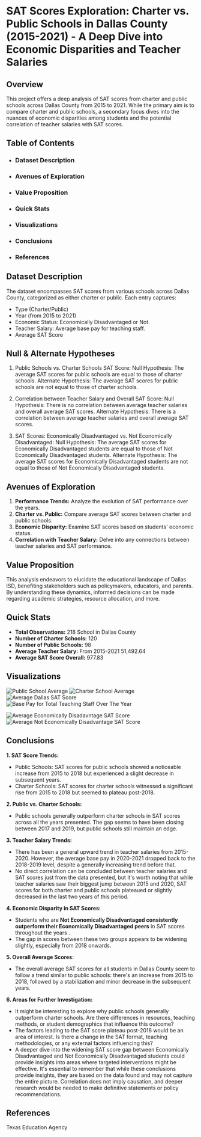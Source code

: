 # SAT Scores Exploration: Charter vs. Public Schools in Dallas County (2015-2021) - A Deep Dive into Economic Disparities and Teacher Salaries
## Overview
This project offers a deep analysis of SAT scores from charter and public schools across Dallas County from 2015 to 2021. While the primary aim is to compare charter and public schools, a secondary focus dives into the nuances of economic disparities among students and the potential correlation of teacher salaries with SAT scores.

## Table of Contents
+ ### Dataset Description
+ ### Avenues of Exploration
+ ### Value Proposition
+ ### Quick Stats
+ ### Visualizations
+ ### Conclusions
+ ### References

## Dataset Description
The dataset encompasses SAT scores from various schools across Dallas County, categorized as either charter or public. Each entry captures:

+ Type (Charter/Public)
+ Year (from 2015 to 2021)
+ Economic Status: Economically Disadvantaged or Not.
+ Teacher Salary: Average base pay for teaching staff.
+ Average SAT Score

## Null & Alternate Hypotheses
1. Public Schools vs. Charter Schools SAT Score:
Null Hypothesis: The average SAT scores for public schools are equal to those of charter schools.
Alternate Hypothesis: The average SAT scores for public schools are not equal to those of charter schools.
  

2. Correlation between Teacher Salary and Overall SAT Score:
Null Hypothesis: There is no correlation between average teacher salaries and overall average SAT scores.
Alternate Hypothesis: There is a correlation between average teacher salaries and overall average SAT scores.

3. SAT Scores: Economically Disadvantaged vs. Not Economically Disadvantaged:
Null Hypothesis: The average SAT scores for Economically Disadvantaged students are equal to those of Not Economically Disadvantaged students.
Alternate Hypothesis: The average SAT scores for Economically Disadvantaged students are not equal to those of Not Economically Disadvantaged students.

## Avenues of Exploration
1. **Performance Trends:** Analyze the evolution of SAT performance over the years.
2. **Charter vs. Public:** Compare average SAT scores between charter and public schools.
3. **Economic Disparity:**  Examine SAT scores based on students' economic status.
4. **Correlation with Teacher Salary:** Delve into any connections between teacher salaries and SAT performance.

## Value Proposition
This analysis endeavors to elucidate the educational landscape of Dallas ISD, benefiting stakeholders such as policymakers, educators, and parents. By understanding these dynamics, informed decisions can be made regarding academic strategies, resource allocation, and more.

## Quick Stats
+ **Total Observations:** 218 School in Dallas County
+ **Number of Charter Schools:** 120
+ **Number of Public Schools:** 98
+ **Average Teacher Salary:** From 2015-2021 51,492.64
+ **Average SAT Score Overall:** 977.83 

## Visualizations
![Public School Average](https://github.com/BranditoEH/sat_scores_dallas_exploration/blob/main/Graphics/Avg%20SAT%20pub%20school.png)
![Charter School Average](https://github.com/BranditoEH/sat_scores_dallas_exploration/blob/main/Graphics/Average%20SAT%20Scores%20for%20All%20Students%20Over%20the%20Years%20in%20Charter%20School.png)
![Average Dallas SAT Score](https://github.com/BranditoEH/sat_scores_dallas_exploration/blob/main/Graphics/Average%20Total%20Scores%20for%20Total%20Students%20in%20Dallas%20County%20Over%20the%20Years.png)
![Base Pay for Total Teaching Staff Over The Year](https://github.com/BranditoEH/sat_scores_dallas_exploration/blob/main/Graphics/Average%20Base%20Pay%20for%20TOTAL%20TEACHING%20STAFF%20Over%20the%20Years.png)

![Average Economically Disadavntage SAT Score](https://github.com/BranditoEH/sat_scores_dallas_exploration/blob/main/Graphics/Average%20Total%20Scores%20for%20Economically%20Disadvantaged%20Students%20in%20Dallas%20County%20Over%20the%20Years.png)
![Average Not Economically Disadvantage SAT Score](https://github.com/BranditoEH/sat_scores_dallas_exploration/blob/main/Graphics/Average%20Total%20Scores%20for%20Not%20Economically%20Disadvantaged%20Students%20in%20Dallas%20County%20Over%20the%20Years.png)






## Conclusions

**1. SAT Score Trends:**
+ Public Schools: SAT scores for public schools showed a noticeable increase from 2015 to 2018 but experienced a slight decrease in subsequent years.
+ Charter Schools: SAT scores for charter schools witnessed a significant rise from 2015 to 2018 but seemed to plateau post-2018.

**2. Public vs. Charter Schools:**
+ Public schools generally outperform charter schools in SAT scores across all the years presented. The gap seems to have been closing between 2017 and 2019, but public schools still maintain an edge.

**3. Teacher Salary Trends:**
+ There has been a general upward trend in teacher salaries from 2015-2020. However, the average base pay in 2020-2021 dropped back to the 2018-2019 level, despite a generally increasing trend before that.
+ No direct correlation can be concluded between teacher salaries and SAT scores just from the data presented, but it's worth noting that while teacher salaries saw their biggest jump between 2015 and 2020, SAT scores for both charter and public schools plateaued or slightly decreased in the last two years of this period.

**4. Economic Disparity in SAT Scores:**
+ Students who are **Not Economically Disadvantaged consistently outperform their Economically Disadvantaged peers** in SAT scores throughout the years .
+ The gap in scores between these two groups appears to be widening slightly, especially from 2018 onwards.

**5. Overall Average Scores:**
+ The overall average SAT scores for all students in Dallas County seem to follow a trend similar to public schools: there's an increase from 2015 to 2018, followed by a stabilization and minor decrease in the subsequent years.

**6. Areas for Further Investigation:**
+ It might be interesting to explore why public schools generally outperform charter schools. Are there differences in resources, teaching methods, or student demographics that influence this outcome?
+ The factors leading to the SAT score plateau post-2018 would be an area of interest. Is there a change in the SAT format, teaching methodologies, or any external factors influencing this?
+ A deeper dive into the widening SAT score gap between Economically Disadvantaged and Not Economically Disadvantaged students could provide insights into areas where targeted interventions might be effective.
It's essential to remember that while these conclusions provide insights, they are based on the data found and may not capture the entire picture. Correlation does not imply causation, and deeper research would be needed to make definitive statements or policy recommendations.

## References
Texas Education Agency
